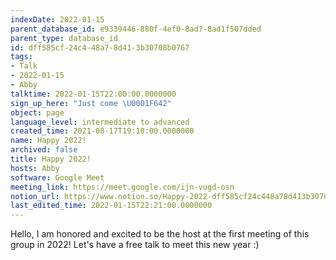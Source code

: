 ```yaml
---
indexDate: 2022-01-15
parent_database_id: e9339446-880f-4ef0-8ad7-8ad1f507dded
parent_type: database_id
id: dff585cf-24c4-48a7-8d41-3b30708b0767
tags:
- Talk
- 2022-01-15
- Abby
talktime: 2022-01-15T22:00:00.0000000
sign_up_here: "Just come \U0001F642"
object: page
language_level: intermediate to advanced
created_time: 2021-08-17T19:10:00.0000000
name: Happy 2022!
archived: false
title: Happy 2022!
hosts: Abby
software: Google Meet
meeting_link: https://meet.google.com/ijn-vugd-osn
notion_url: https://www.notion.so/Happy-2022-dff585cf24c448a78d413b30708b0767
last_edited_time: 2022-01-15T22:21:00.0000000
---
```


Hello, I am honored and excited to be the host at the first meeting of this group in 2022! Let's have a free talk to meet this new year :)





